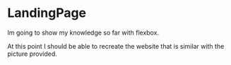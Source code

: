# LandingPage

Im going to show my knowledge so far with flexbox.

At this point I should be able to recreate the website that is similar with the picture provided. 